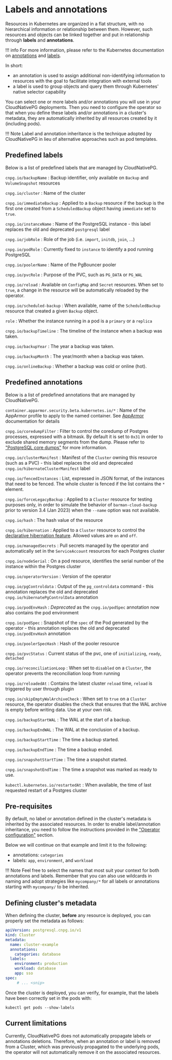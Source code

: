 # Labels and annotations

Resources in Kubernetes are organized in a flat structure, with no hierarchical
information or relationship between them. However, such resources and objects
can be linked together and put in relationship through **labels** and
**annotations**.

!!! info
    For more information, please refer to the Kubernetes documentation on
    [annotations](https://kubernetes.io/docs/concepts/overview/working-with-objects/annotations/) and
    [labels](https://kubernetes.io/docs/concepts/overview/working-with-objects/labels/).

In short:

- an annotation is used to assign additional non-identifying information to
  resources with the goal to facilitate integration with external tools
- a label is used to group objects and query them through Kubernetes' native
  selector capability

You can select one or more labels and/or annotations you will use
in your CloudNativePG deployments. Then you need to configure the operator
so that when you define these labels and/or annotations in a cluster's metadata,
they are automatically inherited by all resources created by it (including pods).

!!! Note
    Label and annotation inheritance is the technique adopted by CloudNativePG
    in lieu of alternative approaches such as pod templates.

## Predefined labels

Below is a list of predefined labels that are managed by CloudNativePG.

`cnpg.io/backupName`
:   Backup identifier, only available on `Backup` and `VolumeSnapshot`
    resources

`cnpg.io/cluster`
:   Name of the cluster

`cnpg.io/immediateBackup`
:   Applied to a `Backup` resource if the backup is the first one created from
    a `ScheduledBackup` object having `immediate` set to `true`.

`cnpg.io/instanceName`
:   Name of the PostgreSQL instance - this label replaces the old and
    deprecated `postgresql` label

`cnpg.io/jobRole`
:   Role of the job (i.e. `import`, `initdb`, `join`, ...)

`cnpg.io/podRole`
:   Currently fixed to `instance` to identify a pod running PostgreSQL

`cnpg.io/poolerName`
:   Name of the PgBouncer pooler

`cnpg.io/pvcRole`
:   Purpose of the PVC, such as `PG_DATA` or `PG_WAL`

`cnpg.io/reload`
:   Available on `ConfigMap` and `Secret` resources. When set to `true`,
    a change in the resource will be automatically reloaded by the operator.

`cnpg.io/scheduled-backup`
:   When available, name of the `ScheduledBackup` resource that created a given
    `Backup` object.

`role`
:   Whether the instance running in a pod is a `primary` or a `replica`

`cnpg.io/backupTimeline`
: The timeline of the instance when a backup was taken.

`cnpg.io/backupYear`
: The year a backup was taken.

`cnpg.io/backupMonth`
: The year/month when a backup was taken.

`cnpg.io/onlineBackup`
: Whether a backup was cold or online (hot).

## Predefined annotations

Below is a list of predefined annotations that are managed by CloudNativePG.

`container.apparmor.security.beta.kubernetes.io/*`
:   Name of the AppArmor profile to apply to the named container.
    See [AppArmor](security.md#restricting-pod-access-using-apparmor)
    documentation for details

`cnpg.io/coredumpFilter`
:   Filter to control the coredump of Postgres processes, expressed with a
    bitmask. By default it is set to `0x31` in order to exclude shared memory
    segments from the dump. Please refer to ["PostgreSQL core dumps"](troubleshooting.md#postgresql-core-dumps)
    for more information.

`cnpg.io/clusterManifest`
:   Manifest of the `Cluster` owning this resource (such as a PVC) - this label
    replaces the old and deprecated `cnpg.io/hibernateClusterManifest` label

`cnpg.io/fencedInstances`
:   List, expressed in JSON format, of the instances that need to be fenced.
    The whole cluster is fenced if the list contains the `*` element.

`cnpg.io/forceLegacyBackup`
:   Applied to a `Cluster` resource for testing purposes only, in order to
    simulate the behavior of `barman-cloud-backup` prior to version 3.4 (Jan 2023)
    when the `--name` option was not available.

`cnpg.io/hash`
:   The hash value of the resource

`cnpg.io/hibernation`
:   Applied to a `Cluster` resource to control the [declarative hibernation feature](declarative_hibernation.md).
    Allowed values are `on` and `off`.

`cnpg.io/managedSecrets`
:   Pull secrets managed by the operator and automatically set in the
    `ServiceAccount` resources for each Postgres cluster

`cnpg.io/nodeSerial`
:   On a pod resource, identifies the serial number of the instance within the
    Postgres cluster

`cnpg.io/operatorVersion`
:   Version of the operator

`cnpg.io/pgControldata`
:   Output of the `pg_controldata` command - this annotation replaces the old and
    deprecated `cnpg.io/hibernatePgControlData` annotation

`cnpg.io/podEnvHash`
:   *Deprecated* as the `cnpg.io/podSpec` annotation now also contains the pod environment

`cnpg.io/podSpec`
:   Snapshot of the `spec` of the Pod generated by the operator - this annotation replaces
    the old and deprecated `cnpg.io/podEnvHash` annotation

`cnpg.io/poolerSpecHash`
:   Hash of the pooler resource

`cnpg.io/pvcStatus`
:   Current status of the pvc, one of `initializing`, `ready`, `detached`

`cnpg.io/reconciliationLoop`
:   When set to `disabled` on a `Cluster`, the operator prevents the
    reconciliation loop from running

`cnpg.io/reloadedAt`
:   Contains the latest cluster `reload` time, `reload` is triggered by user through plugin

`cnpg.io/skipEmptyWalArchiveCheck`
:   When set to `true` on a `Cluster` resource, the operator disables the check
    that ensures that the WAL archive is empty before writing data. Use at your own
    risk.

`cnpg.io/backupStartWAL`
: The WAL at the start of a backup.

`cnpg.io/backupEndWAL`
: The WAL at the conclusion of a backup.

`cnpg.io/backupStartTime`
: The time a backup started.

`cnpg.io/backupEndTime`
: The time a backup ended.

`cnpg.io/snapshotStartTime`
: The time a snapshot started.

`cnpg.io/snapshotEndTime`
: The time a snapshot was marked as ready to use.

`kubectl.kubernetes.io/restartedAt`
:  When available, the time of last requested restart of a Postgres cluster

## Pre-requisites

By default, no label or annotation defined in the cluster's metadata is
inherited by the associated resources.
In order to enable label/annotation inheritance, you need to follow the
instructions provided in the ["Operator configuration"](operator_conf.md) section.

Below we will continue on that example and limit it to the following:

- annotations: `categories`
- labels: `app`, `environment`, and `workload`

!!! Note
    Feel free to select the names that most suit your context for both
    annotations and labels. Remember that you can also use wildcards
    in naming and adopt strategies like `mycompany/*` for all labels
    or annotations starting with `mycompany/` to be inherited.

## Defining cluster's metadata

When defining the cluster, **before** any resource is deployed, you can
properly set the metadata as follows:

```yaml
apiVersion: postgresql.cnpg.io/v1
kind: Cluster
metadata:
  name: cluster-example
  annotations:
    categories: database
  labels:
    environment: production
    workload: database
    app: sso
spec:
     # ... <snip>
```

Once the cluster is deployed, you can verify, for example, that the labels
have been correctly set in the pods with:

```shell
kubectl get pods --show-labels
```

## Current limitations

Currently, CloudNativePG does not automatically propagate labels or
annotations deletions. Therefore, when an annotation or label is removed from
a Cluster, which was previously propagated to the underlying pods, the operator
will not automatically remove it on the associated resources.
